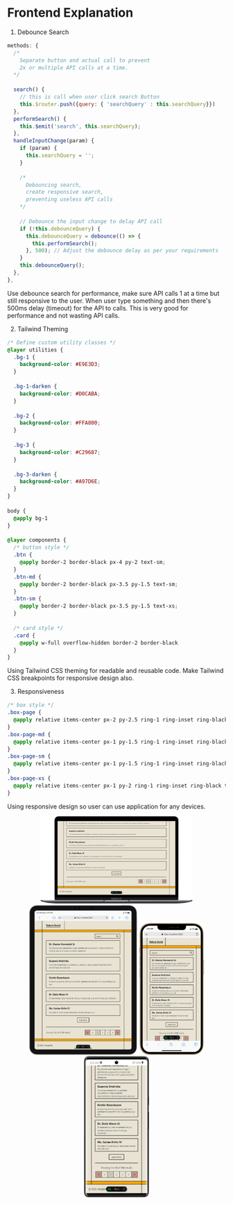 # Frontend Explanation

1. Debounce Search
``` vue.js
methods: {
  /*
    Separate button and actual call to prevent
    2x or multiple API calls at a time.
  */

  search() {
    // this is call when user click search Button
    this.$router.push({query: { 'searchQuery' : this.searchQuery}})
  },
  performSearch() {
    this.$emit('search', this.searchQuery);
  },
  handleInputChange(param) {
    if (param) {
      this.searchQuery = '';
    }

    /*
      Debouncing search,
      create responsive search,
      preventing useless API calls
    */

    // Debounce the input change to delay API call
    if (!this.debounceQuery) {
      this.debounceQuery = debounce(() => {
        this.performSearch();
      }, 500); // Adjust the debounce delay as per your requirements
    }
    this.debounceQuery();
  },
},
```

Use debounce search for performance, make sure API calls 1 at a time but still responsive to the user. When user type something and then there's 500ms delay (timeout) for the API to calls. This is very good for performance and not wasting API calls.

2. Tailwind Theming
``` css
/* Define custom utility classes */
@layer utilities {
  .bg-1 {
    background-color: #E9E3D3;
  }

  .bg-1-darken {
    background-color: #D0CABA;
  }

  .bg-2 {
    background-color: #FFA800;
  }

  .bg-3 {
    background-color: #C29687;
  }

  .bg-3-darken {
    background-color: #A97D6E;
  }
}

body {
  @apply bg-1
}

@layer components {
  /* button style */
  .btn {
    @apply border-2 border-black px-4 py-2 text-sm;
  }
  .btn-md {
    @apply border-2 border-black px-3.5 py-1.5 text-sm;
  }
  .btn-sm {
    @apply border-2 border-black px-3.5 py-1.5 text-xs;
  }

  /* card style */
  .card {
    @apply w-full overflow-hidden border-2 border-black
  }
}
```

Using Tailwind CSS theming for readable and reusable code. Make Tailwind CSS breakpoints for responsive design also.

3. Responsiveness
``` css
/* box style */
.box-page {
  @apply relative items-center px-2 py-2.5 ring-1 ring-inset ring-black text-gray-700 w-11 h-11
}
.box-page-md {
  @apply relative items-center px-1 py-1.5 ring-1 ring-inset ring-black text-gray-700 w-9 h-9 text-sm
}
.box-page-sm {
  @apply relative items-center px-1 py-1.5 ring-1 ring-inset ring-black text-gray-700 w-8 h-8 text-sm
}
.box-page-xs {
  @apply relative items-center px-1 py-2 ring-1 ring-inset ring-black text-gray-700 w-9 h-9 text-sm
}
```

Using responsive design so user can use application for any devices.

<div align="center">
  <img src="https://github.com/bangkitdc/frontend-redcomm-intern/blob/master/assets/laptop.png" width="350">
  <img src="https://github.com/bangkitdc/frontend-redcomm-intern/blob/master/assets/tablet.png" width="250">
  <img src="https://github.com/bangkitdc/frontend-redcomm-intern/blob/master/assets/iphone.png" width="150">
  <img src="https://github.com/bangkitdc/frontend-redcomm-intern/blob/master/assets/android.png" width="150">
</div>
